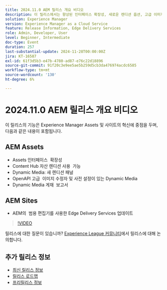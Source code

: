 ```yaml
---
title: 2024.11.0 AEM 릴리스 개요 비디오
description: 이 릴리스에서는 향상된 인터페이스 확장성, 새로운 렌디션 옵션, 고급 이미지 수정자 및 AEM의 유니버설 편집기를 통한 Edge Delivery Services 개선 사항 등 Adobe Experience Manager(AEM) Sites 및 Assets에 대한 주요 업데이트를 조명합니다.
solution: Experience Manager
version: Experience Manager as a Cloud Service
feature: Release Information, Edge Delivery Services
role: Admin, Developer, User
level: Beginner, Intermediate
doc-type: Event
duration: 257
last-substantial-update: 2024-11-28T00:00:00Z
jira: KT-16587
exl-id: 61f3d5b3-e47b-4780-ad87-e76c22d18896
source-git-commit: 91f20c3e9ee5ae5b259d5cb3da476974acdc6585
workflow-type: tm+mt
source-wordcount: '130'
ht-degree: 6%

---
```


# 2024.11.0 AEM 릴리스 개요 비디오

이 릴리스의 기능은 Experience Manager Assets 및 사이트의 혁신에 중점을 두며, 다음과 같은 내용이 포함됩니다.

## AEM Assets

* Assets 인터페이스 &#x200B; 확장성
* Content Hub 자산 렌디션 사용 &#x200B; 가능
* Dynamic Media: 새 렌디션 패널&#x200B;
* OpenAPI 고급 &#x200B; 이미지 수정자 및 사전 설정이 있는 Dynamic Media&#x200B;
* Dynamic Media 게재 &#x200B; 보고서

## AEM Sites

* AEM의 &#x200B; 범용 편집기를 사용한 Edge Delivery Services 업데이트

>[!VIDEO](https://video.tv.adobe.com/v/3440920/?learn=on&enablevpops)

릴리스에 대한 질문이 있습니까?  [Experience League 커뮤니티](https://adobe.ly/3ZKpM0u)에서 릴리스에 대해 논의합니다.

## 추가 릴리스 정보

* [최신 릴리스 정보](https://experienceleague.adobe.com/docs/experience-manager-cloud-service/content/release-notes/home.html?lang=ko)
* [릴리스 로드맵](https://experienceleague.adobe.com/docs/experience-manager-release-information/aem-release-updates/update-releases-roadmap.html)
* [프리릴리스 정보](https://experienceleague.adobe.com/docs/experience-manager-cloud-service/content/release-notes/prerelease.html)
